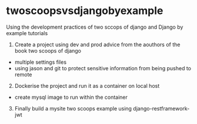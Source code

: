 # twoscoopsvsdjangobyexample
Using the development practices of two sccops of django and  Django by example tutorials
1. Create a project using dev and prod advice from the aouthors of the book two scoops of django
  - multiple settings files
  - using jason and git to protect sensitive information from being pushed to remote
2. Dockerise the  project and run it as a container on local host
  - create mysql image to run within the container
3. Finally build a mysite two scoops example using django-restframework-jwt
